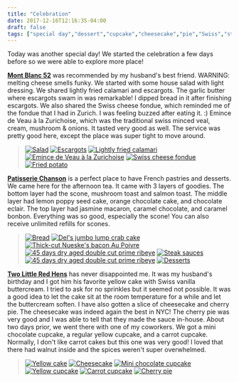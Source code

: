 ```yaml
---
title: "Celebration"
date: 2017-12-16T12:16:35-04:00
draft: false
tags: ["special day","dessert","cupcake","cheesecake","pie","Swiss","steak","bacon","pie"]
---
```


Today was another special day! We started the celebration a few days before so we were able to explore more place!

**[Mont Blanc 52](http://www.yelp.com/biz/mont-blanc-52-new-york-2?hrid=Ma13QeAY25yVBFuO2yoXUQ)**  was recommended by my husband's best friend. WARNING: melting cheese smells funky. We started with some house salad with light dressing. We shared lightly fried calamari and escargots. The garlic butter where escargots swam in was remarkable! I dipped bread in it after finishing escargots. We also shared the Swiss cheese fondue, which reminded me of the fondue that I had in Zurich. I was feeling buzzed after eating it. :) Emince de Veau à la Zurichoise, which was the traditional swiss minced veal, cream, mushroom & onions. It tasted very good as well. The service was pretty good here, except the place was super tight to move around.

> [![Salad](https://s3-media1.fl.yelpcdn.com/bphoto/PK70IFwD8pXR4Dxdgm-Riw/o.jpg "Salad")](https://www.yelp.com/biz_photos/mont-blanc-52-new-york-2?select=PK70IFwD8pXR4Dxdgm-Riw) [![Escargots](https://s3-media4.fl.yelpcdn.com/bphoto/TJoSNZhC-JZBFPPni7s0lw/o.jpg "Escargots")](https://www.yelp.com/biz_photos/mont-blanc-52-new-york-2?select=TJoSNZhC-JZBFPPni7s0lw) [![Lightly fried calamari](hhttps://s3-media4.fl.yelpcdn.com/bphoto/a2-TJIgf5gM3dgekwJhn_w/o.jpg "Lightly fried calamari")](https://www.yelp.com/biz_photos/mont-blanc-52-new-york-2?select=a2-TJIgf5gM3dgekwJhn_w) [![Emince de Veau à la Zurichoise](https://s3-media2.fl.yelpcdn.com/bphoto/1QKtCm5DOtUXuUxW-d9DXA/o.jpg "Emince de Veau à la Zurichoise")](https://www.yelp.com/biz_photos/mont-blanc-52-new-york-2?select=1QKtCm5DOtUXuUxW-d9DXA) [![Swiss cheese fondue](https://s3-media1.fl.yelpcdn.com/bphoto/zXhRQYYu571j2eCXCH89yg/o.jpg "Swiss cheese fondue")](https://www.yelp.com/biz_photos/mont-blanc-52-new-york-2?select=zXhRQYYu571j2eCXCH89yg) [![Fried potato](https://s3-media2.fl.yelpcdn.com/bphoto/5mPja2L3qKpF_IrzOkHiNQ/o.jpg "Fried potato")](https://www.yelp.com/biz_photos/mont-blanc-52-new-york-2?select=5mPja2L3qKpF_IrzOkHiNQ)

**[Patisserie Chanson](https://www.yelp.com/biz/patisserie-chanson-new-york?hrid=_sRZ7nRro4SGaRibcF8_vw)** is a perfect place to have French pastries and desserts. We came here for the afternoon tea. It came with 3 layers of goodies. The bottom layer had the scone, mushroom toast and salmon toast. The middle layer had lemon poppy seed cake, orange chocolate cake, and chocolate eclair. The top layer had jasmine macaron, caramel chocolate, and caramel bonbon. Everything was so good, especially the scone! You can also receive unlimited refills for scones.

> [![Bread](https://s3-media4.fl.yelpcdn.com/bphoto/70Z3TZxk_Mw2buKeyvBi6w/o.jpg "Bread")](https://www.yelp.com/biz_photos/del-friscos-double-eagle-steak-house-new-york-2?select=70Z3TZxk_Mw2buKeyvBi6w) [![Del's jumbo lump crab cake](https://s3-media2.fl.yelpcdn.com/bphoto/VfDnCwMBumQG3hmBvvjsGw/o.jpg "Del's jumbo lump crab cake")](https://www.yelp.com/biz_photos/del-friscos-double-eagle-steak-house-new-york-2?select=VfDnCwMBumQG3hmBvvjsGw)  [![Thick-cut Nueske's bacon Au Poivre](https://s3-media3.fl.yelpcdn.com/bphoto/qOgP55NYEYqu4DDH4wHlAw/o.jpg "Thick-cut Nueske's bacon Au Poivre")](https://www.yelp.com/biz_photos/del-friscos-double-eagle-steak-house-new-york-2?select=qOgP55NYEYqu4DDH4wHlAw) [![45 days dry aged double cut prime ribeye](https://s3-media3.fl.yelpcdn.com/bphoto/oqIiXXO3mPqu6HuGSYQwog/o.jpg "45 days dry aged double cut prime ribeye")](https://www.yelp.com/biz_photos/del-friscos-double-eagle-steak-house-new-york-2?select=oqIiXXO3mPqu6HuGSYQwog) [![Steak sauces](https://s3-media2.fl.yelpcdn.com/bphoto/qNPbQz77NpEQCmBrdbGwig/o.jpg "Steak sauces")](https://www.yelp.com/biz_photos/del-friscos-double-eagle-steak-house-new-york-2?select=qNPbQz77NpEQCmBrdbGwig)
[![45 days dry aged double cut prime ribeye](https://s3-media4.fl.yelpcdn.com/bphoto/ekYyQqblQlEO_0vE83UTfQ/o.jpg "45 days dry aged double cut prime ribeye")](https://www.yelp.com/biz_photos/del-friscos-double-eagle-steak-house-new-york-2?select=ekYyQqblQlEO_0vE83UTfQ) [![Desserts](https://s3-media1.fl.yelpcdn.com/bphoto/7ZFJ_T5oNcAplEiLS3WvWw/o.jpg "Desserts")](https://www.yelp.com/biz_photos/del-friscos-double-eagle-steak-house-new-york-2?select=7ZFJ_T5oNcAplEiLS3WvWw)

**[Two Little Red Hens](http://www.yelp.com/biz/two-little-red-hens-new-york-4?hrid=6wl4cxDAscNNmK3gwK9qSA)** has never disappointed me. It was my husband's birthday and I got him his favorite yellow cake with Swiss vanilla buttercream. I tried to ask for no sprinkles but it seemed not possible. It was a good idea to let the cake sit at the room temperature for a while and let the buttercream soften. I have also gotten a slice of cheesecake and cherry pie. The cheesecake was indeed again the best in NYC! The cherry pie was very good and I was able to tell that they made the sauce in-house. About two days prior, we went there with one of my coworkers. We got a mini chocolate cupcake, a regular yellow cupcake, and a carrot cupcake. Normally, I don't like carrot cakes but this one was very good! I loved that there had walnut inside and the spices weren't super overwhelmed.

> [![Yellow cake](https://s3-media2.fl.yelpcdn.com/bphoto/WixE3BuI_NntxFEefF-oxw/o.jpg "Yellow cake")](https://www.yelp.com/biz_photos/two-little-red-hens-new-york-4?select=WixE3BuI_NntxFEefF-oxw) [![Cheesecake](https://s3-media3.fl.yelpcdn.com/bphoto/Hyacz-DThywJdjzQaoUdfA/o.jpg "Cheesecake")](https://www.yelp.com/biz_photos/two-little-red-hens-new-york-4?select=Hyacz-DThywJdjzQaoUdfA)  [![Mini chocolate cupcake](https://s3-media3.fl.yelpcdn.com/bphoto/mQUeXkONto-K3GGzjycYeQ/o.jpg "Mini chocolate cupcake")](https://www.yelp.com/biz_photos/two-little-red-hens-new-york-4?select=mQUeXkONto-K3GGzjycYeQ) [![Yellow cupcake](https://s3-media2.fl.yelpcdn.com/bphoto/gzYwVQzIW9qDc3HxRI8msQ/o.jpg "Yellow cupcake")](https://www.yelp.com/biz_photos/two-little-red-hens-new-york-4?select=gzYwVQzIW9qDc3HxRI8msQ) [![Carrot cupcake](https://s3-media1.fl.yelpcdn.com/bphoto/dDqadHPMaU3LOPehSIt-7A/o.jpg "Carrot cupcake")](https://www.yelp.com/biz_photos/two-little-red-hens-new-york-4?select=dDqadHPMaU3LOPehSIt-7A)
[![Cherry pie](https://s3-media4.fl.yelpcdn.com/bphoto/m8kZazOyZIsmMBWHdIsN1w/o.jpg "Cherry pie")](https://www.yelp.com/biz_photos/two-little-red-hens-new-york-4?select=m8kZazOyZIsmMBWHdIsN1w)
